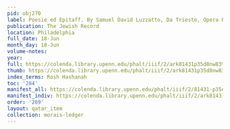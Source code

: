 ```yaml
---
pid: obj270
label: Poesie ed Epitaff. By Samuel David Luzzatto, Da Trieste, Opera Postuma, Padova.
publication: The Jewish Record
location: Philadelphia
full_date: 18-Jun
month_day: 18-Jun
volume-notes:
year:
full: https://colenda.library.upenn.edu/phalt/iiif/2/ark81431p35d8nw83%2FSHA256E-s7542940--3bbcdc11458cde109a361fe0cf962b35754d7fe828033d725d7248537e854a63.jpeg/full/3500,/0/default.jpg
thumb: https://colenda.library.upenn.edu/phalt/iiif/2/ark81431p35d8nw83%2FSHA256E-s7542940--3bbcdc11458cde109a361fe0cf962b35754d7fe828033d725d7248537e854a63.jpeg/full/!200,200/0/default.jpg
index_terms: Rosh Hashanah
toc: '284'
manifest_all: https://colenda.library.upenn.edu/phalt/iiif/2/81431-p35d8nw83/manifest
manifest_indiv: https://colenda.library.upenn.edu/phalt/iiif/2/ark81431p35d8nw83%2FSHA256E-s7542940--3bbcdc11458cde109a361fe0cf962b35754d7fe828033d725d7248537e854a63.jpeg
order: '269'
layout: qatar_item
collection: morais-ledger
---
```

